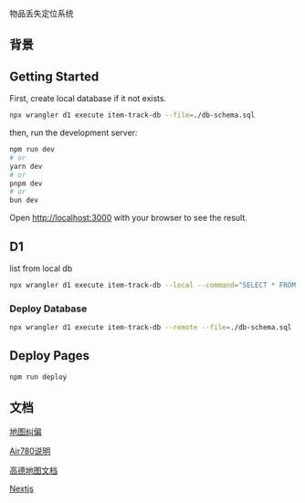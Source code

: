 物品丢失定位系统

## 背景

## Getting Started

First, create local database if it not exists.

```bash
npx wrangler d1 execute item-track-db --file=./db-schema.sql
```

then, run the development server:

```bash
npm run dev
# or
yarn dev
# or
pnpm dev
# or
bun dev
```

Open [http://localhost:3000](http://localhost:3000) with your browser to see the result.

## D1

list from local db

```bash
npx wrangler d1 execute item-track-db --local --command="SELECT * FROM records"
```

### Deploy Database

```bash
npx wrangler d1 execute item-track-db --remote --file=./db-schema.sql
```

## Deploy Pages

```bash
npm run deploy
```

## 文档

[地图纠偏](https://old.openluat.com/GPS-Offset.html)

[Air780说明](https://yinerda.yuque.com/yt1fh6/4gdtu/gsccog81mv0hpii7#K9Gdv)

[高德地图文档](https://lbs.amap.com/demo/javascript-api-v2/example/map-lifecycle/loader)

[Nextjs](https://nextjs.org/docs/getting-started/installation)
